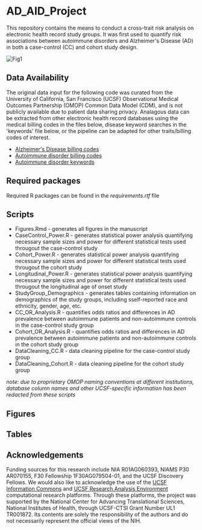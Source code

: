 # AD_AID_Project
This repository contains the means to conduct a cross-trait risk analysis on electronic health record study groups. It was first used to quantify risk associations between autoimmune disorders and Alzheimer's Disease (AD) in both a case-control (CC) and cohort study design.


![Fig1](https://github.com/gramey02/AD_AID_Project/assets/94878687/a1fbe3e5-3c48-4d1a-8897-1596c69854b6)


## Data Availability
The original data input for the following code was curated from the 
University of California, San Francisco (UCSF) Observational Medical 
Outcomes Partnership (OMOP) Common Data Model (CDM), and is not publicly 
available due to patient data sharing privacy. Analagous data can be 
extracted from other electronic health record databases using the medical 
billing codes in the files below, disease keyword searches in the 
'keywords' file below, or 
the pipeline can be adapted for other traits/billing codes of interest.

* [Alzheimer's Disease billing codes](https://docs.google.com/spreadsheets/d/1bzQN4iUvpV92Ke8re1JsipjxPmY9MTlKL0ZoBdUmBPg/edit#gid=0)
* [Autoimmune disorder billing codes](https://docs.google.com/spreadsheets/d/1d-O7TLsyBrxEE4MqsEuf6322mG9UcLf68ndhuOm6mu4/edit#gid=0)
* [Autoimmune disorder 
keywords](https://docs.google.com/spreadsheets/d/1ImZNCqbBNpE3UKrMWOxgX_v3An8_SYkZOIEB8gsSo5Y/edit?usp=sharing)

## Required packages
Required R packages can be found in the _requirements.rtf_ file

## Scripts
* Figures.Rmd - generates all figures in the manuscript
* CaseControl_Power.R - generates statistical power analysis 
quantifying necessary sample sizes and power for different statistical 
tests used througout the case-control study
* Cohort_Power.R - generates statistical power analysis
quantifying necessary sample sizes and power for different statistical
tests used througout the cohort study
* Longitudinal_Power.R - generates statistical power analysis
quantifying necessary sample sizes and power for different statistical
tests used througout the longitudinal age of onset study
* StudyGroup_Demographics - generates tables containing information on demographics of the study groups, including sself-reported race and ethnicity, gender, age, etc.
* CC_OR_Analysis.R - quantifies odds ratios and differences in AD prevalence between autoimmune patients and non-autoimmune controls in the case-control study group
* Cohort_OR_Analysis.R - quantifies odds ratios and differences in AD prevalence between autoimmune patients and non-autoimmune controls in the cohort study group
* DataCleaning_CC.R - data cleaning pipeline for the case-control study group
* DataCleaning_Cohort.R - data cleaning pipeline for the cohort study group

_note: due to proprietary OMOP naming conventions at different institutions, database column names and other UCSF-specific information has been redacted from these scripts_

## Figures

## Tables

## Acknowledgements
Funding sources for this research include NIA R01AG060393, NIAMS P30 AR070155, F30 Fellowship 1F30AG079504-01, and the UCSF Discovery Fellows. We would also like to acknowledge the use of the [UCSF Information Commons](https://informationcommons.ucsf.edu/) and [UCSF Research Analysis Environment](https://it.ucsf.edu/service/rae) computational research platforms. Through these platforms, the project was supported by the National Center for Advancing Translational Sciences, National Institutes of Health, through UCSF-CTSI Grant Number UL1 TR001872. Its contents are solely the responsibility of the authors and do not necessarily represent the official views of the NIH.
